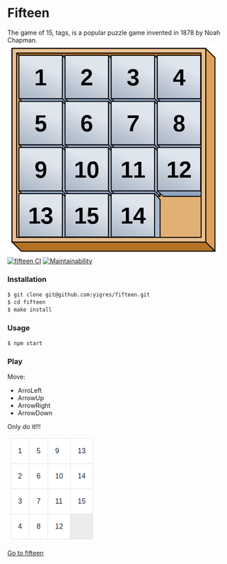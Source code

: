 # Fifteen
The game of 15, tags, is a popular puzzle game invented in 1878 by Noah Chapman.  
![image](src/480px-15.png)  
[![fifteen CI](https://github.com/yigres/fifteen/actions/workflows/main.yml/badge.svg)](https://github.com/yigres/fifteen/actions/workflows/main.yml)
[![Maintainability](https://api.codeclimate.com/v1/badges/bc0bf27bf9c3e2e3674c/maintainability)](https://codeclimate.com/github/yigres/fifteen/maintainability)
### Installation  
```sh
$ git clone git@github.com:yigres/fifteen.git
$ cd fifteen
$ make install
```  
### Usage
```sh
$ npm start
```  
### Play
Move:
* ArroLeft
* ArrowUp
* ArrowRight
* ArrowDown  
  
Only do it!!!  
  
![image](src/game-target.png)  

[Go to fifteen](https://fifteen-mu.vercel.app/)
